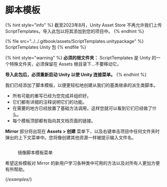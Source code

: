 # 脚本模板

{% hint style="info" %}
截至2023年8月，Unity Asset Store 不再允许我们上传 ScriptTemplates。导入此包以将其添加到您的项目中。
{% endhint %}

{% file src="../../.gitbook/assets/ScriptTemplates.unitypackage" %}
ScriptTemplates Unity 包
{% endfile %}

{% hint style="warning" %}
**必须的根文件夹：** ScriptTemplates 是 Unity 的一个特殊文件夹，必须保留在 Assets 根目录下...不要移动它。



**导入此包后，必须重新启动 Unity 以使 Unity 连接菜单。**
{% endhint %}

我们已经添加了脚本模板，以便更轻松地创建从我们的基类继承的派生类脚本。

* 所有可能的重写已经为您完成并组织好。
* 它们都有详细的注释说明它们的功能。
* 在需要的地方已经放置了基础方法调用，这样您就可以看到它们已经做了什么。
* 每个模板顶部都有指向其文档页面的链接。

**Mirror** 部分将出现在 **Assets > 创建** 菜单下，以及右键单击项目中任何文件夹时弹出的上下文菜单中。您将像创建其他资源一样被提示输入文件名。

<div align="left">

<figure><img src="../../.gitbook/assets/image (1) (1).png" alt=""><figcaption><p>镜像脚本模板菜单</p></figcaption></figure>

</div>

希望这些模板对 Mirror 的新用户学习各种类中可用的方法以及对所有人更加方便有所帮助。 

{/*examples*/}
